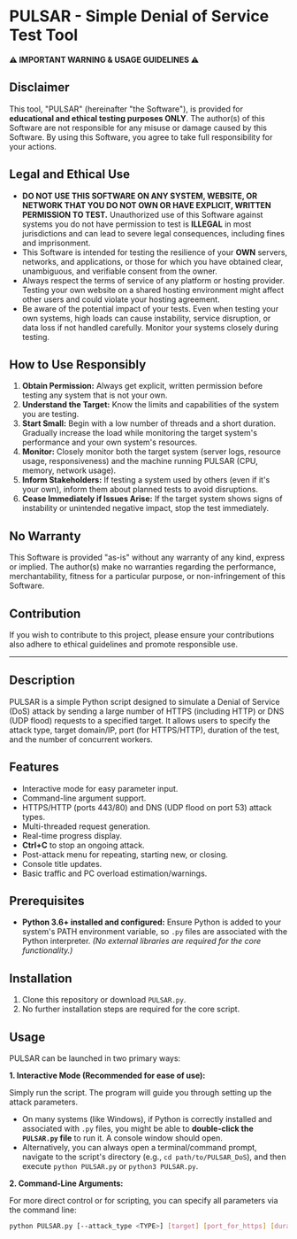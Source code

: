 # PULSAR - Simple Denial of Service Test Tool

**⚠️ IMPORTANT WARNING & USAGE GUIDELINES ⚠️**

## Disclaimer

This tool, "PULSAR" (hereinafter "the Software"), is provided for **educational and ethical testing purposes ONLY**. The author(s) of this Software are not responsible for any misuse or damage caused by this Software. By using this Software, you agree to take full responsibility for your actions.

## Legal and Ethical Use

*   **DO NOT USE THIS SOFTWARE ON ANY SYSTEM, WEBSITE, OR NETWORK THAT YOU DO NOT OWN OR HAVE EXPLICIT, WRITTEN PERMISSION TO TEST.** Unauthorized use of this Software against systems you do not have permission to test is **ILLEGAL** in most jurisdictions and can lead to severe legal consequences, including fines and imprisonment.
*   This Software is intended for testing the resilience of your **OWN** servers, networks, and applications, or those for which you have obtained clear, unambiguous, and verifiable consent from the owner.
*   Always respect the terms of service of any platform or hosting provider. Testing your own website on a shared hosting environment might affect other users and could violate your hosting agreement.
*   Be aware of the potential impact of your tests. Even when testing your own systems, high loads can cause instability, service disruption, or data loss if not handled carefully. Monitor your systems closely during testing.

## How to Use Responsibly

1.  **Obtain Permission:** Always get explicit, written permission before testing any system that is not your own.
2.  **Understand the Target:** Know the limits and capabilities of the system you are testing.
3.  **Start Small:** Begin with a low number of threads and a short duration. Gradually increase the load while monitoring the target system's performance and your own system's resources.
4.  **Monitor:** Closely monitor both the target system (server logs, resource usage, responsiveness) and the machine running PULSAR (CPU, memory, network usage).
5.  **Inform Stakeholders:** If testing a system used by others (even if it's your own), inform them about planned tests to avoid disruptions.
6.  **Cease Immediately if Issues Arise:** If the target system shows signs of instability or unintended negative impact, stop the test immediately.

## No Warranty

This Software is provided "as-is" without any warranty of any kind, express or implied. The author(s) make no warranties regarding the performance, merchantability, fitness for a particular purpose, or non-infringement of this Software.

## Contribution

If you wish to contribute to this project, please ensure your contributions also adhere to ethical guidelines and promote responsible use.

---

## Description
PULSAR is a simple Python script designed to simulate a Denial of Service (DoS) attack by sending a large number of HTTPS (including HTTP) or DNS (UDP flood) requests to a specified target. It allows users to specify the attack type, target domain/IP, port (for HTTPS/HTTP), duration of the test, and the number of concurrent workers.

## Features
*   Interactive mode for easy parameter input.
*   Command-line argument support.
*   HTTPS/HTTP (ports 443/80) and DNS (UDP flood on port 53) attack types.
*   Multi-threaded request generation.
*   Real-time progress display.
*   **Ctrl+C** to stop an ongoing attack.
*   Post-attack menu for repeating, starting new, or closing.
*   Console title updates.
*   Basic traffic and PC overload estimation/warnings.

## Prerequisites
*   **Python 3.6+ installed and configured:** Ensure Python is added to your system's PATH environment variable, so `.py` files are associated with the Python interpreter.
    *(No external libraries are required for the core functionality.)*

## Installation
1.  Clone this repository or download `PULSAR.py`.
2.  No further installation steps are required for the core script.

## Usage

PULSAR can be launched in two primary ways:

**1. Interactive Mode (Recommended for ease of use):**

Simply run the script. The program will guide you through setting up the attack parameters.
*   On many systems (like Windows), if Python is correctly installed and associated with `.py` files, you might be able to **double-click the `PULSAR.py` file** to run it. A console window should open.
*   Alternatively, you can always open a terminal/command prompt, navigate to the script's directory (e.g., `cd path/to/PULSAR_DoS`), and then execute `python PULSAR.py` or `python3 PULSAR.py`.

**2. Command-Line Arguments:**

For more direct control or for scripting, you can specify all parameters via the command line:

```bash
python PULSAR.py [--attack_type <TYPE>] [target] [port_for_https] [duration] [-t threads] [-i]
